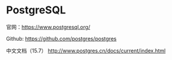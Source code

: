 # PostgreSQL

官网：https://www.postgresql.org/

Github: https://github.com/postgres/postgres

中文文档（15.7） http://www.postgres.cn/docs/current/index.html